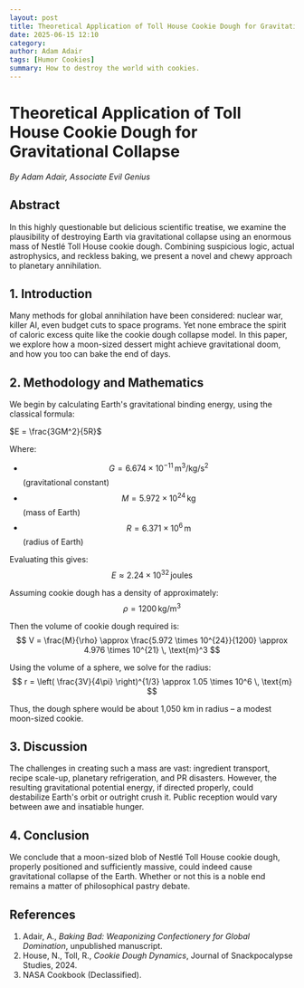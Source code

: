 ```yaml
---
layout: post
title: Theoretical Application of Toll House Cookie Dough for Gravitational Collapse
date: 2025-06-15 12:10
category: 
author: Adam Adair
tags: [Humor Cookies]
summary: How to destroy the world with cookies. 
---
```

# Theoretical Application of Toll House Cookie Dough for Gravitational Collapse

*By Adam Adair, Associate Evil Genius*

## Abstract

In this highly questionable but delicious scientific treatise, we examine the plausibility of destroying Earth via gravitational collapse using an enormous mass of Nestlé Toll House cookie dough. Combining suspicious logic, actual astrophysics, and reckless baking, we present a novel and chewy approach to planetary annihilation.

## 1. Introduction

Many methods for global annihilation have been considered: nuclear war, killer AI, even budget cuts to space programs. Yet none embrace the spirit of caloric excess quite like the cookie dough collapse model. In this paper, we explore how a moon-sized dessert might achieve gravitational doom, and how you too can bake the end of days.

## 2. Methodology and Mathematics

We begin by calculating Earth's gravitational binding energy, using the classical formula:

$E = \frac{3GM^2}{5R}$

Where:  
- $$G = 6.674 \times 10^{-11} \, \text{m}^3/\text{kg}/\text{s}^2$$ (gravitational constant)  
- $$M = 5.972 \times 10^{24} \, \text{kg}$$ (mass of Earth)  
- $$R = 6.371 \times 10^6 \, \text{m}$$ (radius of Earth)

Evaluating this gives:  
$$
E \approx 2.24 \times 10^{32} \, \text{joules}
$$

Assuming cookie dough has a density of approximately:  
$$
\rho = 1200 \, \text{kg/m}^3
$$

Then the volume of cookie dough required is:  
$$
V = \frac{M}{\rho} \approx \frac{5.972 \times 10^{24}}{1200} \approx 4.976 \times 10^{21} \, \text{m}^3
$$

Using the volume of a sphere, we solve for the radius:  
$$
r = \left( \frac{3V}{4\pi} \right)^{1/3} \approx 1.05 \times 10^6 \, \text{m}
$$

Thus, the dough sphere would be about 1,050 km in radius – a modest moon-sized cookie.

## 3. Discussion

The challenges in creating such a mass are vast: ingredient transport, recipe scale-up, planetary refrigeration, and PR disasters. However, the resulting gravitational potential energy, if directed properly, could destabilize Earth's orbit or outright crush it. Public reception would vary between awe and insatiable hunger.

## 4. Conclusion

We conclude that a moon-sized blob of Nestlé Toll House cookie dough, properly positioned and sufficiently massive, could indeed cause gravitational collapse of the Earth. Whether or not this is a noble end remains a matter of philosophical pastry debate.

## References

1. Adair, A., *Baking Bad: Weaponizing Confectionery for Global Domination*, unpublished manuscript.  
2. House, N., Toll, R., *Cookie Dough Dynamics*, Journal of Snackpocalypse Studies, 2024.  
3. NASA Cookbook (Declassified).


